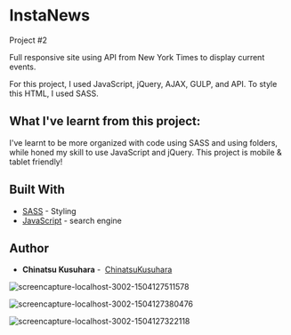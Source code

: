# InstaNews
Project #2

Full responsive site using API from New York Times to display current events.  

For this project, I used JavaScript, jQuery, AJAX, GULP, and API.
To style this HTML, I used SASS.

## What I've learnt from this project:

I've learnt to be more organized with code using SASS and using folders, while honed my skill to use JavaScript and jQuery. 
This project is mobile & tablet friendly!

## Built With

* [SASS](http://sass-lang.com/) - Styling
* [JavaScript](https://www.javascript.com/) - search engine 

## Author 

* **Chinatsu Kusuhara** -  [ChinatsuKusuhara](https://github.com/ChinatsuKusuhara)

![screencapture-localhost-3002-1504127511578](https://user-images.githubusercontent.com/29563161/29895362-acc6d936-8d8d-11e7-8b7c-47f16dbacb9f.png)

![screencapture-localhost-3002-1504127380476](https://user-images.githubusercontent.com/29563161/29895380-c5153438-8d8d-11e7-96d8-70f4d7de8b2d.png)

![screencapture-localhost-3002-1504127322118](https://user-images.githubusercontent.com/29563161/29895367-b60c85f4-8d8d-11e7-9f0a-31375798dbef.png)
